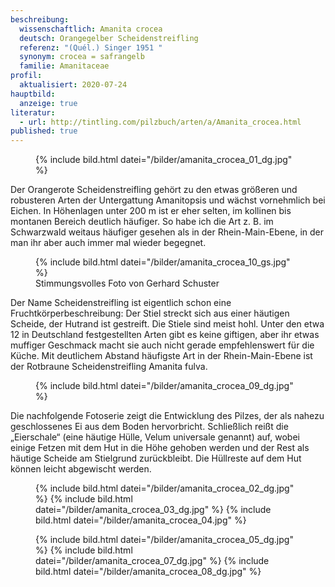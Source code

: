```yaml
---
beschreibung:
  wissenschaftlich: Amanita crocea
  deutsch: Orangegelber Scheidenstreifling
  referenz: "(Quél.) Singer 1951 "
  synonym: crocea = safrangelb
  familie: Amanitaceae
profil:
  aktualisiert: 2020-07-24
hauptbild:
  anzeige: true
literatur:
  - url: http://tintling.com/pilzbuch/arten/a/Amanita_crocea.html
published: true
---
```

<figure class="standard">
  {% include bild.html datei="/bilder/amanita_crocea_01_dg.jpg" %}
</figure>

Der Orangerote Scheidenstreifling gehört zu den etwas größeren und robusteren Arten der Untergattung Amanitopsis und wächst vornehmlich bei Eichen. In Höhenlagen unter 200 m ist er eher selten, im kollinen bis montanen Bereich deutlich häufiger. So habe ich die Art z. B. im Schwarzwald weitaus häufiger gesehen als in der Rhein-Main-Ebene, in der man ihr aber auch immer mal wieder begegnet.

<figure class="standard">
  {% include bild.html datei="/bilder/amanita_crocea_10_gs.jpg" %}
  <figcaption>Stimmungsvolles Foto von Gerhard Schuster</figcaption>
</figure>

Der Name Scheidenstreifling ist eigentlich schon eine Fruchtkörperbeschreibung: Der Stiel streckt sich aus einer häutigen Scheide, der Hutrand ist gestreift. Die Stiele sind meist hohl. Unter den etwa 12 in Deutschland festgestellten Arten gibt es keine giftigen, aber ihr etwas muffiger Geschmack macht sie auch nicht gerade empfehlenswert für die Küche. Mit deutlichem Abstand häufigste Art in der Rhein-Main-Ebene ist der Rotbraune Scheidenstreifling Amanita fulva.

<figure class="standard">
  {% include bild.html datei="/bilder/amanita_crocea_09_dg.jpg" %}
</figure>

Die nachfolgende Fotoserie zeigt die Entwicklung des Pilzes, der als nahezu geschlossenes Ei aus dem Boden hervorbricht. Schließlich reißt die „Eierschale“ (eine häutige Hülle, Velum universale genannt) auf, wobei einige Fetzen mit dem Hut in die Höhe gehoben werden und der Rest als häutige Scheide am Stielgrund zurückbleibt. Die Hüllreste auf dem Hut können leicht abgewischt werden.

<figure class="klein">
  {% include bild.html datei="/bilder/amanita_crocea_02_dg.jpg" %}
  {% include bild.html datei="/bilder/amanita_crocea_03_dg.jpg" %}
  {% include bild.html datei="/bilder/amanita_crocea_04.jpg" %}
</figure>

<figure class="klein">
  {% include bild.html datei="/bilder/amanita_crocea_05_dg.jpg" %}
  {% include bild.html datei="/bilder/amanita_crocea_07_dg.jpg" %}
  {% include bild.html datei="/bilder/amanita_crocea_08_dg.jpg" %}
</figure>